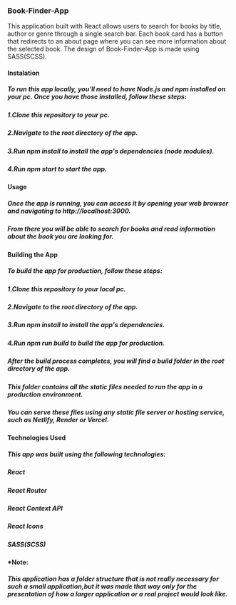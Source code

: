 
### Book-Finder-App

 This application built with React allows users to search for books by title, author or genre through a single search bar.
 Еach book card has a button that redirects to an about page where you can see more information about the selected book.
 The design of Book-Finder-App is made using SASS(SCSS).

#### Instalation

##### To run this app locally, you'll need to have Node.js and npm installed on your pc. Once you have those installed, follow these steps:
##### 1.Clone this repository to your pc.
##### 2.Navigate to the root directory of the app.
##### 3.Run npm install to install the app's dependencies (node modules).
##### 4.Run npm start to start the app.

#### Usage
##### Once the app is running, you can access it by opening your web browser and navigating to http://localhost:3000. 
##### From there you will be able to search for books and read information about the book you are looking for.


#### Building the App
##### To build the app for production, follow these steps:
##### 1.Clone this repository to your local pc.
##### 2.Navigate to the root directory of the app.
##### 3.Run npm install to install the app's dependencies.
##### 4.Run npm run build to build the app for production.
##### After the build process completes, you will find a build folder in the root directory of the app. 
##### This folder contains all the static files needed to run the app in a production environment. 
##### You can serve these files using any static file server or hosting service, such as Netlify, Render or Vercel.

#### Technologies Used
##### This app was built using the following technologies:
##### React
##### React Router
##### React Context API
##### React Icons
##### SASS(SCSS)

#### *Note:  
##### Тhis application has a folder structure that is not really necessary for such a small application,but it was made that way only for the presentation of how a larger application or a real project would look like.
